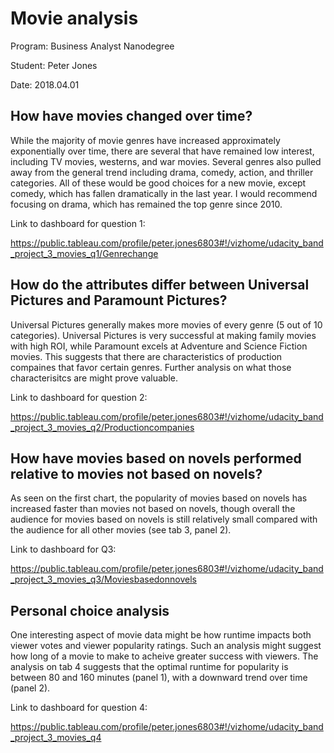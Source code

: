 # Movie analysis
Program: Business Analyst Nanodegree

Student: Peter Jones

Date: 2018.04.01


## How have movies changed over time?
While the majority of movie genres have increased approximately exponentially over time, there are several that have remained low interest, including TV movies, westerns, and war movies.
Several genres also pulled away from the general trend including drama, comedy, action, and thriller categories.
All of these would be good choices for a new movie, except comedy, which has fallen dramatically in the last year.
I would recommend focusing on drama, which has remained the top genre since 2010.

Link to dashboard for question 1:

https://public.tableau.com/profile/peter.jones6803#!/vizhome/udacity_band_project_3_movies_q1/Genrechange

## How do the attributes differ between Universal Pictures and Paramount Pictures?
Universal Pictures generally makes more movies of every genre (5 out of 10 categories). Universal Pictures is very successful at making family movies with high ROI, while Paramount excels at Adventure and Science Fiction movies. This suggests that there are characteristics of production compaines that favor certain genres. Further analysis on what those characterisitcs are might prove valuable.

Link to dashboard for question 2:

https://public.tableau.com/profile/peter.jones6803#!/vizhome/udacity_band_project_3_movies_q2/Productioncompanies

## How have movies based on novels performed relative to movies not based on novels?
As seen on the first chart, the popularity of movies based on novels has increased faster than movies not based on novels, though overall the audience for movies based on novels is still relatively small compared with the audience for all other movies (see tab 3, panel 2).

Link to dashboard for Q3: 

https://public.tableau.com/profile/peter.jones6803#!/vizhome/udacity_band_project_3_movies_q3/Moviesbasedonnovels


## Personal choice analysis
One interesting aspect of movie data might be how runtime impacts both viewer votes and viewer popularity ratings. Such an analysis might suggest how long of a movie to make to acheive greater success with viewers.
The analysis on tab 4 suggests that the optimal runtime for popularity is between 80 and 160 minutes (panel 1), with a downward trend over time (panel 2).

Link to dashboard for question 4:

https://public.tableau.com/profile/peter.jones6803#!/vizhome/udacity_band_project_3_movies_q4